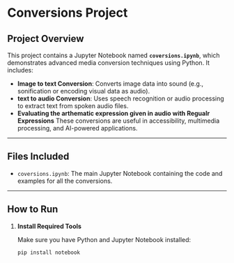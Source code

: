 # Conversions Project

## Project Overview

This project contains a Jupyter Notebook named **`coversions.ipynb`**, which demonstrates advanced media conversion techniques using Python. It includes:

- **Image to text Conversion**: Converts image data into sound (e.g., sonification or encoding visual data as audio).
- **text to audio Conversion**: Uses speech recognition or audio processing to extract text from spoken audio files.
- **Evaluating the arthematic expression given in audio with Regualr Expressions**
These conversions are useful in accessibility, multimedia processing, and AI-powered applications.

---

## Files Included

- `coversions.ipynb`: The main Jupyter Notebook containing the code and examples for all the conversions.

---

## How to Run

1. **Install Required Tools**

   Make sure you have Python and Jupyter Notebook installed:

   ```bash
   pip install notebook

